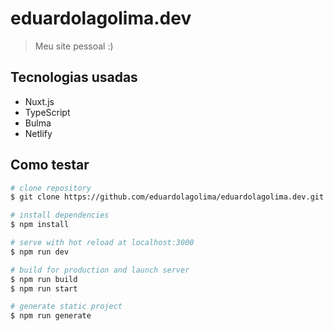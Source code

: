# eduardolagolima.dev

> Meu site pessoal :)

## Tecnologias usadas

- Nuxt.js
- TypeScript
- Bulma
- Netlify

## Como testar

```bash
# clone repository
$ git clone https://github.com/eduardolagolima/eduardolagolima.dev.git

# install dependencies
$ npm install

# serve with hot reload at localhost:3000
$ npm run dev

# build for production and launch server
$ npm run build
$ npm run start

# generate static project
$ npm run generate
```
